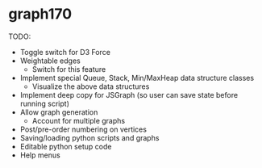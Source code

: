 graph170
========

TODO:
- Toggle switch for D3 Force
- Weightable edges
  + Switch for this feature
- Implement special Queue, Stack, Min/MaxHeap data structure classes
  + Visualize the above data structures
- Implement deep copy for JSGraph (so user can save state before running script)
- Allow graph generation
  + Account for multiple graphs
- Post/pre-order numbering on vertices
- Saving/loading python scripts and graphs
- Editable python setup code
- Help menus
